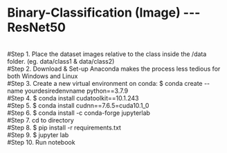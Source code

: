 # Binary-Classification (Image) --- ResNet50
<br>
#Step 1. Place the dataset images relative to the class inside the /data folder. (eg. data/class1 & data/class2)<br>
#Step 2. Download & Set-up Anaconda makes the process less tedious for both Windows and Linux<br>
#Step 3. Create a new virtual environment on conda: $ conda create --name yourdesiredenvname python==3.7.9<br>
#Step 4. $ conda install cudatoolkit==10.1.243<br>
#Step 5. $ conda install cudnn==7.6.5=cuda10.1_0<br>
#Step 6. $ conda install -c conda-forge jupyterlab<br>
#Step 7. cd to directory<br>
#Step 8. $ pip install -r requirements.txt<br>
#Step 9. $ jupyter lab<br>
#Step 10. Run notebook
